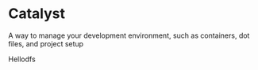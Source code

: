 # Catalyst
A way to manage your development environment, such as containers, dot files, and project setup

Hellodfs
